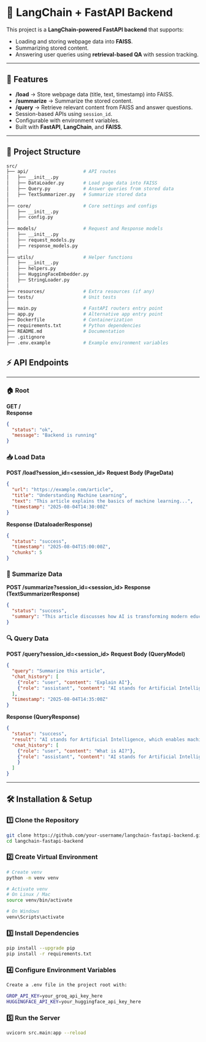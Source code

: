 # 📖 LangChain + FastAPI Backend

This project is a **LangChain-powered FastAPI backend** that supports:
- Loading and storing webpage data into **FAISS**.
- Summarizing stored content.
- Answering user queries using **retrieval-based QA** with session tracking.

---

## 🚀 Features
- **/load** → Store webpage data (title, text, timestamp) into FAISS.
- **/summarize** → Summarize the stored content.
- **/query** → Retrieve relevant content from FAISS and answer questions.
- Session-based APIs using `session_id`.
- Configurable with environment variables.
- Built with **FastAPI**, **LangChain**, and **FAISS**.

---

## 📂 Project Structure
```bash
src/
├── api/                    # API routes
│   ├── __init__.py
│   ├── DataLoader.py       # Load page data into FAISS
│   ├── Query.py            # Answer queries from stored data
│   ├── TextSummarizer.py   # Summarize stored data
│
├── core/                   # Core settings and configs
│   ├── __init__.py
│   ├── config.py
│
├── models/                 # Request and Response models
│   ├── __init__.py
│   ├── request_models.py
│   ├── response_models.py
│
├── utils/                  # Helper functions
│   ├── __init__.py
│   ├── helpers.py
│   ├── HuggingFaceEmbedder.py
│   ├── StringLoader.py
│
├── resources/              # Extra resources (if any)
├── tests/                  # Unit tests
│
├── main.py                 # FastAPI routers entry point
├── app.py                  # Alternative app entry point
├── Dockerfile              # Containerization
├── requirements.txt        # Python dependencies
├── README.md               # Documentation
├── .gitignore
├── .env.example            # Example environment variables
```

## ⚡ API Endpoints

---

### 🏠 Root
**GET /**  
**Response**
```json
{
  "status": "ok",
  "message": "Backend is running"
}
```

### 📥 Load Data

**POST /load?session_id=<session_id>**
**Request Body (PageData)**
```json
{
  "url": "https://example.com/article",
  "title": "Understanding Machine Learning",
  "text": "This article explains the basics of machine learning...",
  "timestamp": "2025-08-04T14:30:00Z"
}
```

**Response (DataloaderResponse)**
```json
{
  "status": "success",
  "timestamp": "2025-08-04T15:00:00Z",
  "chunks": 5
}
```

### 📝 Summarize Data

**POST /summarize?session_id=<session_id>**
**Response (TextSummarizerResponse)**
```json
{
  "status": "success",
  "summary": "This article discusses how AI is transforming modern education systems."
}
```

### 🔍 Query Data

**POST /query?session_id=<session_id>**
**Request Body (QueryModel)**
```json
{
  "query": "Summarize this article",
  "chat_history": [
    {"role": "user", "content": "Explain AI"},
    {"role": "assistant", "content": "AI stands for Artificial Intelligence..."}
  ],
  "timestamp": "2025-08-04T14:35:00Z"
}
```

**Response (QueryResponse)**
```json
{
  "status": "success",
  "result": "AI stands for Artificial Intelligence, which enables machines to mimic human intelligence.",
  "chat_history": [
    {"role": "user", "content": "What is AI?"},
    {"role": "assistant", "content": "AI stands for Artificial Intelligence..."
    }
  ]
}
```
---

## 🛠️ Installation & Setup

### 1️⃣ Clone the Repository
```bash
git clone https://github.com/your-username/langchain-fastapi-backend.git
cd langchain-fastapi-backend
```

### 2️⃣ Create Virtual Environment
```bash
# Create venv
python -m venv venv

# Activate venv
# On Linux / Mac
source venv/bin/activate

# On Windows
venv\Scripts\activate
```

### 3️⃣ Install Dependencies
```bash
pip install --upgrade pip
pip install -r requirements.txt
```

### 4️⃣ Configure Environment Variables
```bash
Create a .env file in the project root with:

GROP_API_KEY=your_groq_api_key_here
HUGGINGFACE_API_KEY=your_huggingface_api_key_here
```

### 5️⃣ Run the Server
```bash
uvicorn src.main:app --reload
```
